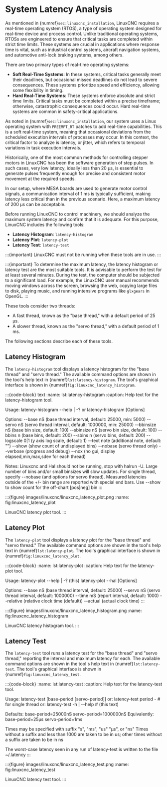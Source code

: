 # System Latency Analysis

As mentioned in {numref}`sec:linuxcnc_installation`, LinuxCNC requires a real-time operating system (RTOS), a type of operating system designed for real-time device and process control. Unlike traditional operating systems, RTOSs are engineered to ensure that critical tasks are completed within strict time limits. These systems are crucial in applications where response time is vital, such as industrial control systems, aircraft navigation systems, and automotive anti-lock braking systems, among others.

There are two primary types of real-time operating systems:

- **Soft Real-Time Systems**: In these systems, critical tasks generally meet their deadlines, but occasional missed deadlines do not lead to severe consequences. These systems prioritize speed and efficiency, allowing some flexibility in timing.
- **Hard Real-Time Systems**: These systems enforce absolute and strict time limits. Critical tasks must be completed within a precise timeframe; otherwise, catastrophic consequences could occur. Hard real-time systems are common in safety-critical applications.

As noted in {numref}`sec:linuxcnc_installation`, our system uses a Linux operating system with `PREEMPT_RT` patches to add real-time capabilities. This is a soft real-time system, meaning that occasional deviations from the scheduled execution intervals of processes may occur. In this context, the critical factor to analyze is latency, or jitter, which refers to temporal variations in task execution intervals.

Historically, one of the most common methods for controlling stepper motors in LinuxCNC has been the software generation of step pulses. In such cases, very low latency, ideally less than 20 μs, is essential to generate pulses frequently enough for precise and consistent motor movement at the required speeds.

In our setup, where MESA boards are used to generate motor control signals, a communication interval of 1 ms is typically sufficient, making latency less critical than in the previous scenario. Here, a maximum latency of 200 μs can be acceptable.

Before running LinuxCNC to control machinery, we should analyze the maximum system latency and confirm that it is adequate. For this purpose, LinuxCNC includes the following tools:

- **Latency Histogram**: `latency-histogram`
- **Latency Plot**: `latency-plot`
- **Latency Test**: `latency-test`

:::{important}
LinuxCNC must not be running when these tools are in use.
:::

:::{important}
To determine the maximum latency, the latency histogram or latency test are the most suitable tools. It is advisable to perform the test for at least several minutes. During the test, the computer should be subjected to a significant load. For example, the LinuxCNC user manual recommends moving windows across the screen, browsing the web, copying large files to disk, playing music, and running intensive programs like `glxgears` in OpenGL.
:::

These tools consider two threads:

- A fast thread, known as the "base thread," with a default period of 25 μs.
- A slower thread, known as the "servo thread," with a default period of 1 ms.

The following sections describe each of these tools.

## Latency Histogram

The `latency-histogram` tool displays a latency histogram for the "base thread" and "servo thread." The available command options are shown in the tool's help text in {numref}`lst:latency-histogram`. The tool's graphical interface is shown in {numref}`fig:linuxcnc_latency_histogram`.

:::{code-block} text
:name: lst:latency-histogram
:caption: Help text for the latency-histogram tool.

Usage:
   latency-histogram --help | -?
or
   latency-histogram [Options]

Options:
  --base      nS   (base  thread interval, default:   25000, min:  5000)
  --servo     nS   (servo thread interval, default: 1000000, min: 25000)
  --bbinsize  nS   (base  bin size,  default: 100)
  --sbinsize  nS   (servo bin size, default: 100)
  --bbins     n    (base  bins, default: 200)
  --sbins     n    (servo bins, default: 200)
  --logscale  0|1  (y axis log scale, default: 1)
  --text      note (additional note, default: "")
  --show           (show count of undisplayed bins)
  --nobase         (servo thread only)
  --verbose        (progress and debug)
  --nox            (no gui, display elapsed,min,max,sdev for each thread)

Notes:
  Linuxcnc and Hal should not be running, stop with halrun -U.
  Large number of bins and/or small binsizes will slow updates.
  For single thread, specify --nobase (and options for servo thread).
  Measured latencies outside of the +/- bin range are reported
  with special end bars.  Use --show to show count for
  the off-chart [pos|neg] bin
:::

:::{figure} images/linuxcnc/linuxcnc_latency_plot.png
:name: fig:linuxcnc_latency_plot

LinuxCNC latency plot tool.
:::

## Latency Plot

The `latency-plot` tool displays a latency plot for the "base thread" and "servo thread." The available command options are shown in the tool's help text in {numref}`lst:latency-plot`. The tool's graphical interface is shown in {numref}`fig:linuxcnc_latency_plot`.

:::{code-block}
:name: lst:latency-plot
:caption: Help text for the latency-plot tool.

Usage:
      latency-plot --help | -?      (this)
      latency-plot --hal [Options]

Options:
      --base nS  (base  thread interval, default:   25000)
      --servo nS (servo thread interval, default: 1000000)
      --time mS  (report interval, default: 1000)
      --relative (relative clock time (default))
      --actual   (actual clock time)
:::

:::{figure} images/linuxcnc/linuxcnc_latency_histogram.png
:name: fig:linuxcnc_latency_histogram

LinuxCNC latency histogram tool.
:::

## Latency Test

The `latency-test` tool runs a latency test for the "base thread" and "servo thread," reporting the interval and maximum latency for each. The available command options are shown in the tool's help text in {numref}`lst:latency-test`. The tool's graphical interface is shown in {numref}`fig:linuxcnc_latency_test`.

:::{code-block}
:name: lst:latency-test
:caption: Help text for the latency-test tool.

Usage:
       latency-test [base-period [servo-period]]
   or:
       latency-test period -      # for single thread
   or:
       latency-test -h | --help   # (this text)

Defaults:     base-period=25000nS servo-period=1000000nS
Equivalently: base-period=25µs servo-period=1ms

Times may be specified with suffix "s", "ms", "us" "µs", or "ns"
Times without a suffix and less than 1000 are taken to be in us;
other times without a suffix are taken to be in ns

The worst-case latency seen in any run of latency-test
is written to the file ~/.latency
:::

:::{figure} images/linuxcnc/linuxcnc_latency_test.png
:name: fig:linuxcnc_latency_test

LinuxCNC latency test tool.
:::
